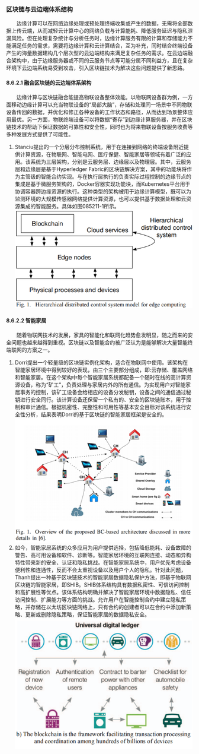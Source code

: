 ### 区块链与云边端体系结构

&emsp;&emsp;边缘计算可以在网络边缘处理或预处理终端收集或产生的数据，无需将全部数据上传云端，从而减轻云计算中心的网络负载与计算能耗、降低服务延迟与隐私泄漏风险。但在处理复杂统计与分析任务时，边缘计算服务有限的计算和存储能力不能满足任务的需求，需要将边缘计算和云计算结合，互为补充，同时结合终端设备产生的海量数据建构几个层次型的云边端结构来满足复杂任务的需求。在云边端融合架构中，由于边缘服务器或不同的云服务节点等可能分属不同利益方，且在复杂环境下云边端系统易受到攻击，引入区块链技术为解决这些问题提供了新思路。

#### 8.6.2.1 融合区块链的云边端体系架构
&emsp;&emsp;边缘计算与区块链融合能提高物联设备整体效能。以物联网设备群为例，一方面移动边缘计算可以充当物联设备的“局部大脑”，存储和处理同一场景中不同物联设备传回的数据，并优化和修正各种设备的工作状态和路径，从而达到场景整体应用最优。另一方面，物联终端设备可以将数据“寄存”到边缘计算服务器，并在区块链技术的帮助下保证数据的可靠性和安全性，同时也为将来物联设备按服务收费等多种发展方式提供了可能性。

1. Stanciu提出的一个分层分布控制系统，用于在连接到网络的终端设备附近提供计算资源，在物联网、智能电网、医疗保健、智能家居等领域有着广泛的应用。该系统为三层架构，分别是云服务层、边缘层以及物理层。其中，云服务层和边缘层是基于Hyperledger Fabric的区块链解决方案，其中的功能块将作为主管级的智能合约实现。与在执行层执行的负责实际过程控制的边缘节点的集成是基于微服务架构的，Docker容器实现功能块，而Kubernetes平台用于协调容器跨边缘资源的执行。这种类型的架构被用于边缘计算模型，既可以为监测环境的大规模传感器网络提供计算资源，也可以提供基于数据处理和云资源集成的智能服务。具体如图085211-1所示。
![图086211-1 基于边缘计算的分级分层系统模型图](./figures/086211-1.png)

#### 8.6.2.2 智能家居
&emsp;&emsp;随着物联网技术的发展，家具的智能化和联网化趋势愈发明显，随之而来的安全问题也越来越得到重视。区块链以及智能合约被广泛认为是能够解决大量智能终端联网的方案之一。

1. Dorri提出一个轻量级的区块链实例化架构，适合在物联网中使用。该架构在智能家居环境中得到较好的表现，由三个主要部分组成，即:云存储、覆盖网络和智能家居。在这个架构中每个智能家居系统都配备一个随时在线的高计算资源设备，称为“矿工”，负责处理与家居内外的所有通信。为实现用户对智能家居事务的控制，该矿工设备会给相应的设备分发秘钥，设备之间的通信通过秘钥进行安全同行。该计算设备还保留一个私有的、安全的区块链账本，用于控制和审计通信。根据机密性、完整性和可用性等基本安全目标对该系统进行安全性分析，结果表明Dorri的基于区块链的智能家居框架是安全的。
![图086211-1 基于区块链的智能家居系统架构图](./figures/086211-2.png)
1. 如今，智能家居系统的众多应用为用户提供选择，包括降低能耗、设备故障的警告、高可用设备和软件、诊断等。智能家居环境的互联网连接、动态和异构特性带来新的安全、认证和隐私挑战。在智能家居系统中，用户优先考虑设备便利性和连通性，反而不会太重视设备以及用户个人的隐私。针对此问题，Thanh提出一种基于区块链技术的智能家居数据隐私保护方法，即基于物联网区块链的智能家居，即SHIB。SHIB体系结构具有数据私密性、可信访问控制和高扩展性等优点。该体系结构明确并解决了智能家居环境中数据隐私、信任访问控制、扩展能力等方面的挑战。允许用户在智能控制合约中建立隐私策略，并存储在以太坊区块链网络上，只有合约的创建者可以在合约中添加新策略、更新或删除隐私策略，保证智能家居的数据隐私安全。
![图086211-1 基于区块链的智能家居设备架构图](./figures/086211-3.png)